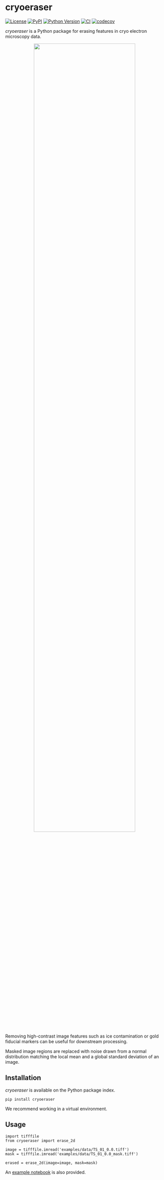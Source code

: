# cryoeraser

[![License](https://img.shields.io/pypi/l/cryoeraser.svg?color=green)](https://github.com/teamtomo/cryoeraser/raw/main/LICENSE)
[![PyPI](https://img.shields.io/pypi/v/cryoeraser.svg?color=green)](https://pypi.org/project/cryoeraser)
[![Python Version](https://img.shields.io/pypi/pyversions/cryoeraser.svg?color=green)](https://python.org)
[![CI](https://github.com/teamtomo/cryoeraser/actions/workflows/ci.yml/badge.svg)](https://github.com/teamtomo/cryoeraser/actions/workflows/ci.yml)
[![codecov](https://codecov.io/gh/teamtomo/cryoeraser/branch/main/graph/badge.svg)](https://codecov.io/gh/teamtomo/cryoeraser)

*cryoeraser* is a Python package for erasing features in cryo electron microscopy data.

<p align="center" width="100%">
    <img width="80%" src="https://user-images.githubusercontent.com/7307488/241686174-f660589b-5a72-4ede-9302-9aa55a7c840f.png">
</p>

Removing high-contrast image features such as ice contamination or gold fiducial markers
can be useful for downstream processing.

Masked image regions are replaced with noise drawn from a normal distribution matching
the local mean and a global standard deviation of an image.

## Installation

*cryoeraser* is available on the Python package index.

```shell
pip install cryoeraser
```

We recommend working in a virtual environment.

## Usage

```shell
import tifffile
from cryoeraser import erase_2d

image = tifffile.imread('examples/data/TS_01_0.0.tiff')
mask = tifffile.imread('examples/data/TS_01_0.0_mask.tiff')

erased = erase_2d(image=image, mask=mask)
```

An [example notebook](docs/erase_2d_example.ipynb) is also provided.

